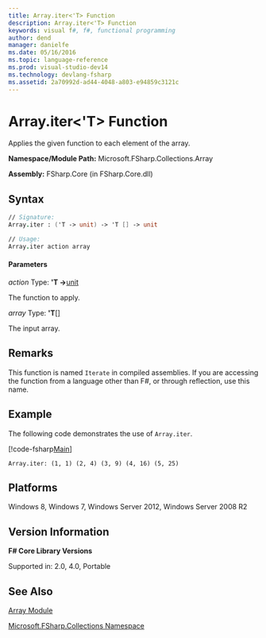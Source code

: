 ```yaml
---
title: Array.iter<'T> Function
description: Array.iter<'T> Function
keywords: visual f#, f#, functional programming
author: dend
manager: danielfe
ms.date: 05/16/2016
ms.topic: language-reference
ms.prod: visual-studio-dev14
ms.technology: devlang-fsharp
ms.assetid: 2a70992d-ad44-4048-a803-e94859c3121c 
---
```


# Array.iter<'T> Function

Applies the given function to each element of the array.

**Namespace/Module Path:** Microsoft.FSharp.Collections.Array

**Assembly:** FSharp.Core (in FSharp.Core.dll)


## Syntax

```fsharp
// Signature:
Array.iter : ('T -> unit) -> 'T [] -> unit

// Usage:
Array.iter action array
```

#### Parameters
*action*
Type: **'T -&gt;**[unit](https://msdn.microsoft.com/library/00b837c2-6c8a-483a-87d3-0479c64037a7)


The function to apply.


*array*
Type: **'T**[[]](https://msdn.microsoft.com/library/def20292-9aae-4596-9275-b94e594f8493)


The input array.


## Remarks
This function is named `Iterate` in compiled assemblies. If you are accessing the function from a language other than F#, or through reflection, use this name.

## Example

The following code demonstrates the use of `Array.iter`.

[!code-fsharp[Main](~/samples/snippets/fsharp/fssamples101/snippet1002.fs)]

```
Array.iter: (1, 1) (2, 4) (3, 9) (4, 16) (5, 25)
```

## Platforms
Windows 8, Windows 7, Windows Server 2012, Windows Server 2008 R2

## Version Information
**F# Core Library Versions**

Supported in: 2.0, 4.0, Portable

## See Also
[Array Module](index.md)

[Microsoft.FSharp.Collections Namespace](../Microsoft.FSharp.Collections-Namespace-%5BFSharp%5D.md)